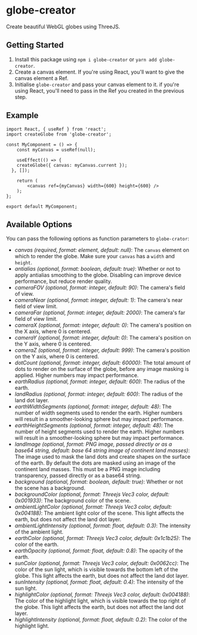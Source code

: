 # globe-creator

Create beautiful WebGL globes using ThreeJS.

## Getting Started

1. Install this package using `npm i globe-creator` or `yarn add globe-creator`.
2. Create a canvas element. If you're using React, you'll want to give the canvas element a Ref.
3. Initialise `globe-creator` and pass your canvas element to it. if you're using React, you'll need to pass in the Ref you created in the previous step.

## Example

```
import React, { useRef } from 'react';
import createGlobe from 'globe-creator';

const MyComponent = () => {
	const myCanvas = useRef(null);

	useEffect(() => {
    createGlobe({ canvas: myCanvas.current });
  }, []);

	return (
		<canvas ref={myCanvas} width={600} height={600} />
	);
};

export default MyComponent;
```

## Available Options

You can pass the following options as function parameters to `globe-crator`:

* *canvas* _(required, format: element, default: null)_:
The `canvas` element on which to render the globe. Make sure your `canvas` has a `width` and `height`.
* *antialias* _(optional, format: boolean, default: true)_:
Whether or not to apply antialias smoothing to the globe. Disabling can improve device performance, but reduce render quality.
* *cameraFOV* _(optional, format: integer, default: 90)_:
The camera's field of view.
* *cameraNear* _(optional, format: integer, default: 1)_:
The camera's near field of view limit.
* *cameraFar* _(optional, format: integer, default: 2000)_:
The camera's far field of view limit.
* *cameraX* _(optional, format: integer, default: 0)_:
The camera's position on the X axis, where 0 is centered.
* *cameraY* _(optional, format: integer, default: 0)_:
The camera's position on the Y axis, where 0 is centered.
* *cameraZ* _(optional, format: integer, default: 999)_:
The camera's position on the Y axis, where 0 is centered.
* *dotCount* _(optional, format: integer, default: 60000)_:
The total amount of dots to render on the surface of the globe, before any image masking is applied. Higher numbers may impact performance.
* *earthRadius* _(optional, format: integer, default: 600)_:
The radius of the earth.
* *landRadius* _(optional, format: integer, default: 600)_:
The radius of the land dot layer.
* *earthWidthSegments* _(optional, format: integer, default: 48)_:
The number of width segments used to render the earth. Higher numbers will result in a smoother-looking sphere but may impact performance.
* *earthHeightSegments* _(optional, format: integer, default: 48)_:
The number of height segments used to render the earth. Higher numbers will result in a smoother-looking sphere but may impact performance.
* *landImage* _(optional, format: PNG image, passed directly or as a base64 string, default: base 64 string image of continent land masses)_:
The image used to mask the land dots and create shapes on the surface of the earth. By default the dots are masked using an image of the continent land masses. This must be a PNG image including transparency, passed directly or as a base64 string.
* *background* _(optional, format: boolean, default: true)_:
Whether or not the scene has a background.
* *backgroundColor* _(optional, format: Threejs Vec3 color, default: 0x001933)_:
The background color of the scene.
* *ambientLightColor* _(optional, format: Threejs Vec3 color, default: 0x004188)_:
The ambient light color of the scene. This light affects the earth, but does not affect the land dot layer.
* *ambientLightIntensity* _(optional, format: float, default: 0.3)_:
The intensity of the ambient light.
* *earthColor* _(optional, format: Threejs Vec3 color, default: 0x1c1b25)_:
The color of the earth.
* *earthOpacity* _(optional, format: float, default: 0.8)_:
The opacity of the earth.
* *sunColor* _(optional, format: Threejs Vec3 color, default: 0x0062cc)_:
The color of the sun light, which is visible towards the bottom left of the globe. This light affects the earth, but does not affect the land dot layer.
* *sunIntensity* _(optional, format: float, default: 0.4)_:
The intensity of the sun light.
* *highlightColor* _(optional, format: Threejs Vec3 color, default: 0x004188)_:
The color of the highlight light, which is visible towards the top right of the globe. This light affects the earth, but does not affect the land dot layer.
* *highlightIntensity* _(optional, format: float, default: 0.2)_:
The color of the highlight light.
